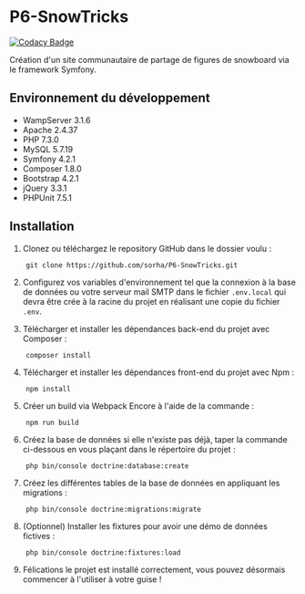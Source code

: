# P6-SnowTricks

[![Codacy Badge](https://api.codacy.com/project/badge/Grade/59ffab92a1794ff9858cafce05f91f6b)](https://app.codacy.com/app/sorha/P6-SnowTricks?utm_source=github.com&utm_medium=referral&utm_content=sorha/P6-SnowTricks&utm_campaign=Badge_Grade_Dashboard)

Création d'un site communautaire de partage de figures de snowboard via le framework Symfony.

## Environnement du développement
* WampServer 3.1.6
* Apache 2.4.37
* PHP 7.3.0
* MySQL 5.7.19
* Symfony 4.2.1
* Composer 1.8.0
* Bootstrap 4.2.1
* jQuery 3.3.1
* PHPUnit 7.5.1

## Installation
1. Clonez ou téléchargez le repository GitHub dans le dossier voulu :
```
    git clone https://github.com/sorha/P6-SnowTricks.git
```
2. Configurez vos variables d'environnement tel que la connexion à la base de données ou votre serveur mail SMTP dans le fichier `.env.local` qui devra être crée à la racine du projet en réalisant une copie du fichier `.env`.

3. Télécharger et installer les dépendances back-end du projet avec Composer :
```
    composer install
```
4. Télécharger et installer les dépendances front-end du projet avec Npm :
```
    npm install
```
5. Créer un build via Webpack Encore à l'aide de la commande :
```
    npm run build
```
6. Créez la base de données si elle n'existe pas déjà, taper la commande ci-dessous en vous plaçant dans le répertoire du projet :
```
    php bin/console doctrine:database:create
```
7. Créez les différentes tables de la base de données en appliquant les migrations :
```
    php bin/console doctrine:migrations:migrate
```
8. (Optionnel) Installer les fixtures pour avoir une démo de données fictives :
```
    php bin/console doctrine:fixtures:load
```
9. Félications le projet est installé correctement, vous pouvez désormais commencer à l'utiliser à votre guise !
